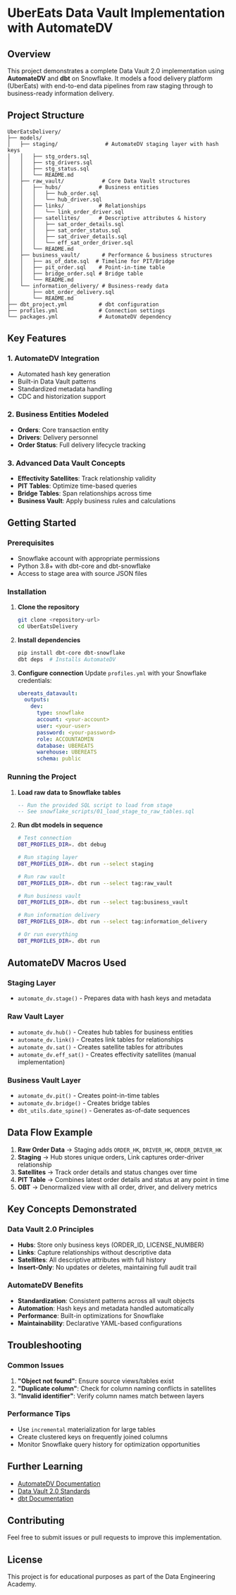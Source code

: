 # UberEats Data Vault Implementation with AutomateDV

## Overview

This project demonstrates a complete Data Vault 2.0 implementation using **AutomateDV** and **dbt** on Snowflake. It models a food delivery platform (UberEats) with end-to-end data pipelines from raw staging through to business-ready information delivery.

## Project Structure

```
UberEatsDelivery/
├── models/
│   ├── staging/               # AutomateDV staging layer with hash keys
│   │   ├── stg_orders.sql
│   │   ├── stg_drivers.sql
│   │   ├── stg_status.sql
│   │   └── README.md
│   ├── raw_vault/            # Core Data Vault structures
│   │   ├── hubs/            # Business entities
│   │   │   ├── hub_order.sql
│   │   │   └── hub_driver.sql
│   │   ├── links/           # Relationships
│   │   │   └── link_order_driver.sql
│   │   ├── satellites/      # Descriptive attributes & history
│   │   │   ├── sat_order_details.sql
│   │   │   ├── sat_order_status.sql
│   │   │   ├── sat_driver_details.sql
│   │   │   └── eff_sat_order_driver.sql
│   │   └── README.md
│   ├── business_vault/       # Performance & business structures
│   │   ├── as_of_date.sql  # Timeline for PIT/Bridge
│   │   ├── pit_order.sql    # Point-in-time table
│   │   ├── bridge_order.sql # Bridge table
│   │   └── README.md
│   └── information_delivery/ # Business-ready data
│       ├── obt_order_delivery.sql
│       └── README.md
├── dbt_project.yml          # dbt configuration
├── profiles.yml             # Connection settings
└── packages.yml             # AutomateDV dependency

```

## Key Features

### 1. **AutomateDV Integration**
- Automated hash key generation
- Built-in Data Vault patterns
- Standardized metadata handling
- CDC and historization support

### 2. **Business Entities Modeled**
- **Orders**: Core transaction entity
- **Drivers**: Delivery personnel
- **Order Status**: Full delivery lifecycle tracking

### 3. **Advanced Data Vault Concepts**
- **Effectivity Satellites**: Track relationship validity
- **PIT Tables**: Optimize time-based queries
- **Bridge Tables**: Span relationships across time
- **Business Vault**: Apply business rules and calculations

## Getting Started

### Prerequisites
- Snowflake account with appropriate permissions
- Python 3.8+ with dbt-core and dbt-snowflake
- Access to stage area with source JSON files

### Installation

1. **Clone the repository**
   ```bash
   git clone <repository-url>
   cd UberEatsDelivery
   ```

2. **Install dependencies**
   ```bash
   pip install dbt-core dbt-snowflake
   dbt deps  # Installs AutomateDV
   ```

3. **Configure connection**
   Update `profiles.yml` with your Snowflake credentials:
   ```yaml
   ubereats_datavault:
     outputs:
       dev:
         type: snowflake
         account: <your-account>
         user: <your-user>
         password: <your-password>
         role: ACCOUNTADMIN
         database: UBEREATS
         warehouse: UBEREATS
         schema: public
   ```

### Running the Project

1. **Load raw data to Snowflake tables**
   ```sql
   -- Run the provided SQL script to load from stage
   -- See snowflake_scripts/01_load_stage_to_raw_tables.sql
   ```

2. **Run dbt models in sequence**
   ```bash
   # Test connection
   DBT_PROFILES_DIR=. dbt debug
   
   # Run staging layer
   DBT_PROFILES_DIR=. dbt run --select staging
   
   # Run raw vault
   DBT_PROFILES_DIR=. dbt run --select tag:raw_vault
   
   # Run business vault
   DBT_PROFILES_DIR=. dbt run --select tag:business_vault
   
   # Run information delivery
   DBT_PROFILES_DIR=. dbt run --select tag:information_delivery
   
   # Or run everything
   DBT_PROFILES_DIR=. dbt run
   ```

## AutomateDV Macros Used

### Staging Layer
- `automate_dv.stage()` - Prepares data with hash keys and metadata

### Raw Vault Layer
- `automate_dv.hub()` - Creates hub tables for business entities
- `automate_dv.link()` - Creates link tables for relationships
- `automate_dv.sat()` - Creates satellite tables for attributes
- `automate_dv.eff_sat()` - Creates effectivity satellites (manual implementation)

### Business Vault Layer
- `automate_dv.pit()` - Creates point-in-time tables
- `automate_dv.bridge()` - Creates bridge tables
- `dbt_utils.date_spine()` - Generates as-of-date sequences

## Data Flow Example

1. **Raw Order Data** → Staging adds `ORDER_HK`, `DRIVER_HK`, `ORDER_DRIVER_HK`
2. **Staging** → Hub stores unique orders, Link captures order-driver relationship
3. **Satellites** → Track order details and status changes over time
4. **PIT Table** → Combines latest order details and status at any point in time
5. **OBT** → Denormalized view with all order, driver, and delivery metrics

## Key Concepts Demonstrated

### Data Vault 2.0 Principles
- **Hubs**: Store only business keys (ORDER_ID, LICENSE_NUMBER)
- **Links**: Capture relationships without descriptive data
- **Satellites**: All descriptive attributes with full history
- **Insert-Only**: No updates or deletes, maintaining full audit trail

### AutomateDV Benefits
- **Standardization**: Consistent patterns across all vault objects
- **Automation**: Hash keys and metadata handled automatically
- **Performance**: Built-in optimizations for Snowflake
- **Maintainability**: Declarative YAML-based configurations

## Troubleshooting

### Common Issues
1. **"Object not found"**: Ensure source views/tables exist
2. **"Duplicate column"**: Check for column naming conflicts in satellites
3. **"Invalid identifier"**: Verify column names match between layers

### Performance Tips
- Use `incremental` materialization for large tables
- Create clustered keys on frequently joined columns
- Monitor Snowflake query history for optimization opportunities

## Further Learning

- [AutomateDV Documentation](https://automate-dv.readthedocs.io/)
- [Data Vault 2.0 Standards](https://datavaultalliance.com/)
- [dbt Documentation](https://docs.getdbt.com/)

## Contributing

Feel free to submit issues or pull requests to improve this implementation.

## License

This project is for educational purposes as part of the Data Engineering Academy.